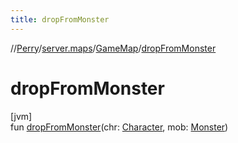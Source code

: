 ```yaml
---
title: dropFromMonster
---
```

//[Perry](../../../index.html)/[server.maps](../index.html)/[GameMap](index.html)/[dropFromMonster](drop-from-monster.html)



# dropFromMonster



[jvm]\
fun [dropFromMonster](drop-from-monster.html)(chr: [Character](../../client/-character/index.html), mob: [Monster](../../server.life/-monster/index.html))




